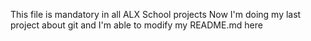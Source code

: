 This file is mandatory in all ALX School projects 
Now I'm doing my last project about git and I'm able to modify my README.md here
